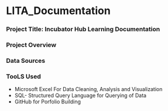 # LITA_Documentation

### Project Title: Incubator Hub Learning Documentation

### Project Overview

### Data Sources

### TooLS Used
-  Microsoft Excel For Data Cleaning, Analysis and Visualization
-  SQL- Structured Query Language for Querying of Data
-  GitHub for Porfolio Building
